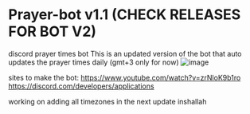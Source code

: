 # Prayer-bot v1.1 (CHECK RELEASES FOR BOT V2)
discord prayer times bot
This is an updated version of the bot that auto updates the prayer times daily (gmt+3 only for now)
![image](https://github.com/realgnh/Prayer-bot/assets/150723285/431bcf5a-09c8-41b0-ab70-3944e45bfe00)




sites to make the bot:
https://www.youtube.com/watch?v=zrNloK9b1ro 
https://discord.com/developers/applications

working on adding all timezones in the next update inshallah
